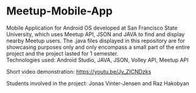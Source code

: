 # Meetup-Mobile-App
Mobile Application for Android OS developed at San Francisco State University, which uses Meetup API, JSON and JAVA to find and display nearby Meetup users. The .java files displayed in this repository are for showcasing purposes only and only encompass a small part of the entire project and the project lasted for 1 semester.  
Technologies used: Android Studio, JAVA, JSON, Volley API, Meetup API

Short video demonstration: https://youtu.be/Jy_ZICNDzks

Students involved in the project: Jonas Vinter-Jensen and Raz Hakobyan


